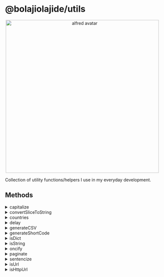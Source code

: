 # @bolajiolajide/utils

<!-- markdownlint-disable MD033 -->
<div align="center">
  <img src="https://github.com/BolajiOlajide/utils/blob/master/alfred.png?raw=true" alt="alfred avatar" width="500px" />
  <p align="center">
</div>

Collection of utility functions/helpers I use in my everyday development.

## Methods

<details>
<summary>capitalize</summary>
This method is used to capitalize a string.

* **value** string to be capitalize

```js
const { capitalize } = require('@bolajiolajide/utils');

const data = capitalize('bolaji');
console.log(data);
// 'Bolaji'
```
</details>

<details>
<summary>convertSliceToString</summary>
This method is used to convert a string slice into a string.

* **value**       string slice to convert
* **separator**   string to use to separate the different items in the slice

```js
const { convertSliceToString } = require('@bolajiolajide/utils');

const data = convertSliceToString('bolaji');
console.log(data);
// 'bolaji'

const data2 = convertSliceToString(['bol', 'aji']);
console.log(data2);
// 'bolaji'

const data3 = convertSliceToString(['bol', 'aji', 'pro', 'ton'], '**');
console.log(data3);
// 'bol**aji**pro**ton'
```
</details>

<!-- markdownlint-disable MD033 -->
<details>
<!-- markdownlint-disable MD033 -->
<summary>countries</summary>
This is a list of countries all over the world. It's a pretty long list.

```js
const { countries } = require('@bolajiolajide/utils');

console.log(countries);
// ['Afghanistan', ...]
```
</details>

<details>
<summary>delay</summary>
This method is used to add a delay to an async method. It takes in one argument which is the amount of milliseconds
to delay.

```js
const { delay } = require('@bolajiolajide/utils');

await delay(10000); // delay for 10seconds
```
</details>

<details>
<summary>generateCSV</summary>
This method is used to generate a csv string from an array of objects. It takes in array of objects with a key-value type of string. The output is a string which will be the records in the array delimited by a comma.

```js
const { generateCSV } = require('@bolajiolajide/utils');

const data = [
  { name: 'John Doe', age: 20 },
  { name: 'Jane Doe', age: 23 }
];
const csv = generateCSV(data);
console.log(csv);
// name, age
// John Doe, 20
// Jane Doe, 23
```
</details>

<details>
<summary>generateShortCode</summary>
This method is used to generate a not so unique shortcode.
The default shortcode length is 5.

```js
const { generateShortCode } = require('@bolajiolajide/utils');

const shortcode = generateShortCode(10);
console.log(shortcode);
// 637010000
```
</details>

<details>
<summary>isDict</summary>
This method returns a boolean depending on whether the argument supplied is a dictionary.

* **value** literal to check type

```js
const { isDict } = require('@bolajiolajide/utils');

const data = isDict('bolaji');
console.log(data);
// false

const data2 = isDict({ amount: 230329 });
console.log(data2);
// true
```
</details>

<details>
<summary>isString</summary>
This method returns a boolean depending on whether the argument supplied is a string.

* **value** literal to check type

```js
const { isString } = require('@bolajiolajide/utils');

const data = isString('bolaji');
console.log(data);
// true

const data2 = isString(230329);
console.log(data2);
// false
```
</details>

<details>
<summary>oncify</summary>
This method is used to set a function to run only once.
It's argumument is:

* **fn** the function to be run only once

```js
const { oncify } = require('@bolajiolajide/utils');

const addTogether = function(num1:number, num2:number):number{
  return num1+num2
}
const addTogetherOnce = oncify(addTogether)
let firstResult = addTogetherOnce(0,1)
let secondResult = addTogetherOnce(0,1)
console.log(firstResult)
console.log(secondResult)
});
// firstResult:  1
// secondResult: undefined
```
</details>

<details>
<summary>paginate</summary>
This method is used to lazily paginate an array of items.
It can be used for client-side pagination where no server exists.
It's argumumets are:

* **limit** how many items to receive per page
* **page**  page number to be retrieved
* **data**  the array of data to be paginated

```js
const { paginate } = require('@bolajiolajide/utils');

const data = paginate(2, 2, [
  'Jane',
  'John',
  'James',
  'Bill',
  'Steve',
  'Melissa',
  'Esther',
  'Shannon'
]);
console.log(data);
// ['James', 'Bill']
```
</details>

<details>
<summary>sentencize</summary>
This method is used to capitalize several words in a phrase depending on the separator.
It's argumumets are:

* **word**          the word/phrase to sentencize
* **separator**     a string separating the words in a phrase, defaults to ' '

```js
const { sentencize } = require('@bolajiolajide/utils');

const data = sentencize('APPLE_MUSIC', '_');
console.log(data);
// 'Apple Music'

const data = sentencize('SPOTIFY');
console.log(data);
// 'Spotify'
```
</details>

<details>
<summary>isUrl</summary>
This method is used to check if a string is a valid URL

* **url**          the url to be checked

```js
const { isUrl } = require('@bolajiolajide/utils');

const response = isUrl('APPLE_MUSIC');
console.log(response);
// false

const response = isUrl('https://google.com');
console.log(response);
// true
```
</details>

<details>
<summary>isHttpUrl</summary>
This method is used to check if a string is a valid http URL

* **url**          the url to be checked

```js
const { isHttpUrl } = require('@bolajiolajide/utils');

const response = isHttpUrl('ftp://dskjdslds');
console.log(response);
// false

const response = isUrl('https://google.com');
console.log(response);
// true
```
</details>
